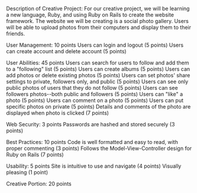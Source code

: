 Description of Creative Project:
For our creative project, we will be learning a new language, Ruby, and using Ruby on Rails to create the website framework. The website we will be creating is a social photo gallery. Users will be able to upload photos from their computers and display them to their friends.  

User Management: 10 points
    Users can login and logout (5 points)
    Users can create account and delete account (5 points)

User Abilities: 45 points
    Users can search for users to follow and add them to a "following" list (5 points) 
    Users can create albums (5 points)
    Users can add photos or delete existing photos (5 points)
    Users can set photos' share settings to private, followers only, and public (5 points)
    Users can see only public photos of users that they do not follow (5 points)
    Users can see followers photos--both public and followers (5 points)
    Users can "like" a photo (5 points)
    Users can comment on a photo (5 points)
    Users can put specific photos on private (5 points)
    Details and comments of the photo are displayed when photo is clicked (7 points)
 
Web Security: 3 points
    Passwords are hashed and stored securely (3 points)

Best Practices: 10 points
    Code is well formatted and easy to read, with proper commenting (3 points)
    Follows the Model-View-Controller design for Ruby on Rails (7 points)
    
Usability: 5 points
    Site is intuitive to use and navigate (4 points)
    Visually pleasing (1 point)

Creative Portion: 20 points
